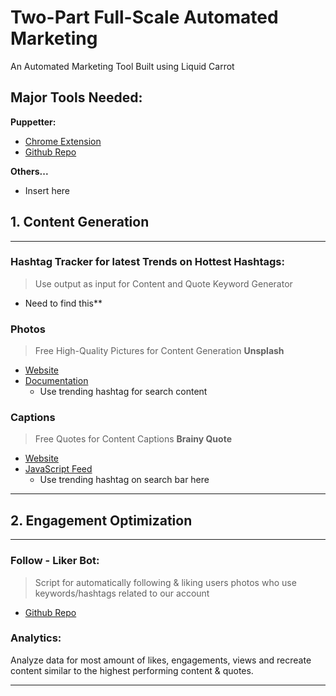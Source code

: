 # Two-Part Full-Scale Automated Marketing
An Automated Marketing Tool Built using Liquid Carrot

## Major Tools Needed:

**Puppetter:**
* [Chrome Extension](https://developers.google.com/web/tools/puppeteer/)
* [Github Repo](https://github.com/GoogleChrome/puppeteer)

**Others...**
* Insert here

## 1. Content Generation

-----
### Hashtag Tracker for latest Trends on Hottest Hashtags:
>Use output as input for Content and Quote Keyword Generator

- Need to find this**

### Photos
>Free High-Quality Pictures for Content Generation
**Unsplash**
* [Website](https://unsplash.com/)
* [Documentation](https://unsplash.com/documentation)
  * Use trending hashtag for search content

### Captions
>Free Quotes for Content Captions
**Brainy Quote**
* [Website](https://www.brainyquote.com/)
* [JavaScript Feed](https://www.brainyquote.com/feeds/todays_quote)
  * Use trending hashtag on search bar here
-----

## 2. Engagement Optimization

----
### Follow - Liker Bot:
>Script for automatically following & liking users photos who use keywords/hashtags related to our account
* [Github Repo](https://github.com/instagrambot/instabot)

### Analytics: 
Analyze data for most amount of likes, engagements, views and recreate content similar to the highest performing content & quotes.

----
